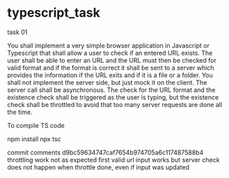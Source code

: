 # typescript_task

task 01

You shall implement a very simple browser application in Javascript or Typescript that shall allow a user to check if an entered URL exists. The user shall be able to enter an URL and the URL must then be checked for valid format and if the format is correct it shall be sent to a server which provides the information if the URL exits and if it is a file or a folder. You shall not implement the server side, but just mock it on the client. The server call shall be asynchronous.
The check for the URL format and the existence check shall be triggered as the user is typing, but the existence check shall be throttled to avoid that too many server requests are done all the time.


To compile TS code

npm install
npx tsc 


commit comments
d9bc59634747caf7654b974705a6c117487588b4
    throttling work not as expected
    first valid url input works but server check does not happen when throttle done, even if input was updated
